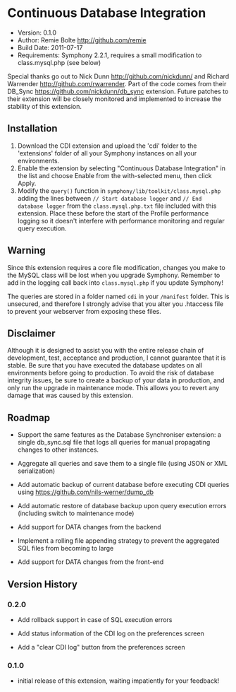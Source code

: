 # Continuous Database Integration

* Version: 0.1.0
* Author: Remie Bolte <http://github.com/remie>
* Build Date: 2011-07-17
* Requirements: Symphony 2.2.1, requires a small modification to class.mysql.php (see below)

Special thanks go out to Nick Dunn <http://github.com/nickdunn/> and Richard Warrender <http://github.com/rwarrender>. 
Part of the code comes from their DB_Sync <https://github.com/nickdunn/db_sync> extension. 
Future patches to their extension will be closely monitored and implemented to increase the stability of this extension.

## Installation

1. Download the CDI extension and upload the 'cdi' folder to the 'extensions' folder of all your Symphony instances on all your environments.
2. Enable the extension by selecting "Continuous Database Integration" in the list and choose Enable from the with-selected menu, then click Apply.
3. Modify the `query()` function in `symphony/lib/toolkit/class.mysql.php` adding the lines between `// Start database logger` and `// End database logger` from the `class.mysql.php.txt` file included with this extension. Place these before the start of the Profile performance logging so it doesn't interfere with performance monitoring and regular query execution.

## Warning

Since this extension requires a core file modification, changes you make to the MySQL class will be lost when you upgrade Symphony. 
Remember to add in the logging call back into `class.mysql.php` if you update Symphony!

The queries are stored in a folder named `cdi` in your `/manifest` folder. This is unsecured, and therefore I strongly advise that you 
alter you .htaccess file to prevent your webserver from exposing these files.

## Disclaimer

Although it is designed to assist you with the entire release chain of development, test, acceptance and production, I cannot guarantee that it is stable. 
Be sure that you have executed the database updates on all environments before going to production. To avoid the risk of database integrity issues, be sure
to create a backup of your data in production, and only run the upgrade in maintenance mode. This allows you to revert any damage that was caused by this extension.

## Roadmap

* Support the same features as the Database Synchroniser extension: a single db_sync.sql file that logs all queries for manual propagating changes to other instances.

* Aggregate all queries and save them to a single file (using JSON or XML serialization)

* Add automatic backup of current database before executing CDI queries using https://github.com/nils-werner/dump_db

* Add automatic restore of database backup upon query execution errors (including switch to maintenance mode) 

* Add support for DATA changes from the backend

* Implement a rolling file appending strategy to prevent the aggregated SQL files from becoming to large

* Add support for DATA changes from the front-end

## Version History

### 0.2.0
* Add rollback support in case of SQL execution errors

* Add status information of the CDI log on the preferences screen

* Add a "clear CDI log" button from the preferences screen

### 0.1.0
* initial release of this extension, waiting impatiently for your feedback!